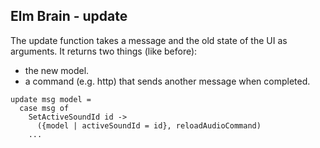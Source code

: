 ## Elm Brain - update

The update function takes a message and the old state of the UI as arguments. It returns two things (like before):
* the new model.
* a command (e.g. http) that sends another message when completed.

```
update msg model =
  case msg of
    SetActiveSoundId id ->
      ({model | activeSoundId = id}, reloadAudioCommand)
    ...
```
